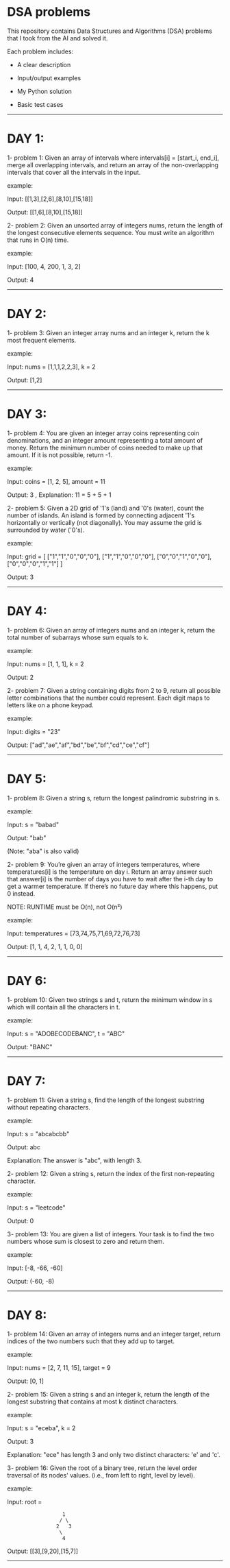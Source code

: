 # DSA problems

This repository contains Data Structures and Algorithms (DSA) problems that I took from the AI and solved it.

Each problem includes:

- A clear description

- Input/output examples

- My Python solution

- Basic test cases
------------------------------------------------------------------------------------------------------------------------------------
# DAY 1:

1- problem 1: Given an array of intervals where intervals[i] = [start_i, end_i], merge all overlapping intervals, and return an array of the non-overlapping intervals that cover all the intervals in the input.

example: 

Input: [[1,3],[2,6],[8,10],[15,18]]  

Output: [[1,6],[8,10],[15,18]]

2- problem 2: Given an unsorted array of integers nums, return the length of the longest consecutive elements sequence.
You must write an algorithm that runs in O(n) time.

example: 

Input: [100, 4, 200, 1, 3, 2] 

Output: 4

------------------------------------------------------------------------------------------------------------------------------------
# DAY 2:

1- problem 3: Given an integer array nums and an integer k, return the k most frequent elements.

example: 

Input: nums = [1,1,1,2,2,3], k = 2   

Output: [1,2]

------------------------------------------------------------------------------------------------------------------------------------
# DAY 3:

1- problem 4: You are given an integer array coins representing coin denominations, and an integer amount representing a total amount of money. Return the minimum number of coins needed to make up that amount. If it is not possible, return -1.

example: 

Input: coins = [1, 2, 5], amount = 11  

Output: 3 , Explanation: 11 = 5 + 5 + 1

2- problem 5: Given a 2D grid of '1's (land) and '0's (water), count the number of islands. An island is formed by connecting adjacent '1's horizontally or vertically (not diagonally). You may assume the grid is surrounded by water ('0's).

example: 

Input: grid = [ ["1","1","0","0","0"],
                ["1","1","0","0","0"],
                ["0","0","1","0","0"],
                ["0","0","0","1","1"]
              ]                                    
              
Output: 3

------------------------------------------------------------------------------------------------------------------------------------
# DAY 4:

1- problem 6: Given an array of integers nums and an integer k, return the total number of subarrays whose sum equals to k.

example: 

Input: nums = [1, 1, 1], k = 2  

Output: 2

2- problem 7: Given a string containing digits from 2 to 9, return all possible letter combinations that the number could represent. Each digit maps to letters like on a phone keypad.

example: 

Input: digits = "23"

Output: ["ad","ae","af","bd","be","bf","cd","ce","cf"]

------------------------------------------------------------------------------------------------------------------------------------
# DAY 5:

1- problem 8: Given a string s, return the longest palindromic substring in s.

example: 

Input: s = "babad"

Output: "bab"

(Note: "aba" is also valid)

2- problem 9: You’re given an array of integers temperatures, where temperatures[i] is the temperature on day i. Return an array answer such that answer[i] is the number of days you have to wait after the i-th day to get a warmer temperature. If there’s no future day where this happens, put 0 instead.

NOTE: RUNTIME must be O(n), not O(n²)

example: 

Input:  temperatures = [73,74,75,71,69,72,76,73]

Output: [1, 1, 4, 2, 1, 1, 0, 0]

------------------------------------------------------------------------------------------------------------------------------------
# DAY 6:

1- problem 10: Given two strings s and t, return the minimum window in s which will contain all the characters in t.

example: 

Input: s = "ADOBECODEBANC", t = "ABC"  

Output: "BANC"

------------------------------------------------------------------------------------------------------------------------------------
# DAY 7:

1- problem 11: Given a string s, find the length of the longest substring without repeating characters.

example: 

Input: s = "abcabcbb"

Output: abc

Explanation: The answer is "abc", with length 3.

2- problem 12: Given a string s, return the index of the first non-repeating character.

example: 

Input: s = "leetcode"

Output: 0

3- problem 13: You are given a list of integers. Your task is to find the two numbers whose sum is closest to zero and return them.

example: 

Input: [-8, -66, -60]

Output: (-60, -8)

------------------------------------------------------------------------------------------------------------------------------------
# DAY 8:

1- problem 14: Given an array of integers nums and an integer target, return indices of the two numbers such that they add up to target.

example: 

Input: nums = [2, 7, 11, 15], target = 9  

Output: [0, 1]

2- problem 15: Given a string s and an integer k, return the length of the longest substring that contains at most k distinct characters.

example: 

Input: s = "eceba", k = 2  

Output: 3  

Explanation: "ece" has length 3 and only two distinct characters: 'e' and 'c'.

3- problem 16: Given the root of a binary tree, return the level order traversal of its nodes' values. (i.e., from left to right, level by level).

example: 

Input: root =         

                      1
                     / \                   
                    2   3
                     \
                      4


Output: [[3],[9,20],[15,7]]

------------------------------------------------------------------------------------------------------------------------------------
